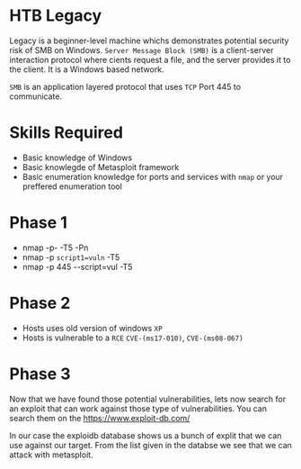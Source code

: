 # HTB Legacy


Legacy is a beginner-level machine whichs demonstrates potential security risk of SMB on Windows.
``Server Message Block (SMB)`` is a client-server interaction protocol where cients request a file, and the server provides it to the client. It is a Windows based network.

```SMB``` is an application layered protocol that uses ```TCP``` Port 445 to communicate.


# Skills Required
 * Basic knowledge of Windows
 * Basic knowlegde of Metasploit framework
 * Basic enumeration knowledge for ports and services with ```nmap``` or your preffered enumeration tool
 
# Phase 1 

* nmap -p- -T5 -Pn <IP>
* nmap -p <discovered port> ```script1=vuln``` -T5 <IP>
* nmap -p 445 --script=vul -T5 <IP>

# Phase 2 

* Hosts uses old version of windows ```XP```
* Hosts is vulnerable to a ```RCE``` ```CVE-(ms17-010)```, ```CVE-(ms08-067)```


# Phase 3 

Now that we have found those potential vulnerabilities, lets now search for an exploit that can work against those type of vulnerabilities. You can search them on the https://www.exploit-db.com/

In our case the exploidb database shows us a bunch of explit that we can use against our target. From the list given in the databse we see that we can attack with metasploit.
